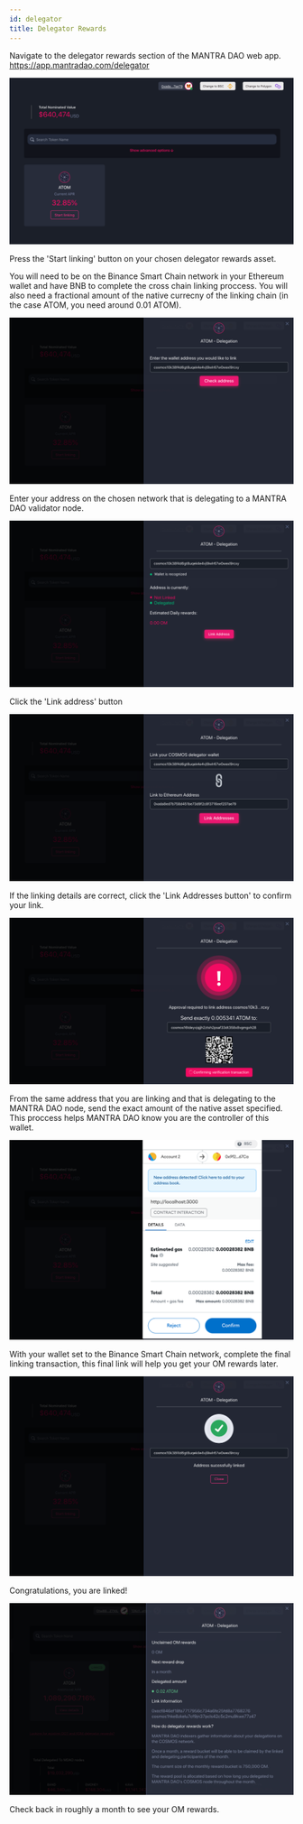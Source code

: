 ```yaml
---
id: delegator
title: Delegator Rewards
---
```


Navigate to the delegator rewards section of the MANTRA DAO web app. https://app.mantradao.com/delegator

![](../../static/img/delegator/atom/interface1.png)

Press the 'Start linking' button on your chosen delegator rewards asset.

You will need to be on the Binance Smart Chain network in your Ethereum wallet and have BNB to complete the cross chain linking proccess. You will also need a fractional amount of the native currecny of the linking chain (in the case ATOM, you need around 0.01 ATOM).

![](../../static/img/delegator/atom/interface2.png)

Enter your address on the chosen network that is delegating to a MANTRA DAO validator node.

![](../../static/img/delegator/atom/interface3.png)

Click the 'Link address' button

![](../../static/img/delegator/atom/interface4.png)

If the linking details are correct, click the 'Link Addresses button' to confirm your link.

![](../../static/img/delegator/atom/interface5.png)

From the same address that you are linking and that is delegating to the MANTRA DAO node, send the exact amount of the native asset specified. This proccess helps MANTRA DAO know you are the controller of this wallet.

![](../../static/img/delegator/atom/interface6.png)

With your wallet set to the Binance Smart Chain network, complete the final linking transaction, this final link will help you get your OM rewards later.

![](../../static/img/delegator/atom/interface7.png)

Congratulations, you are linked!

![](../../static/img/delegator/atom/interface8.png)

Check back in roughly a month to see your OM rewards.

